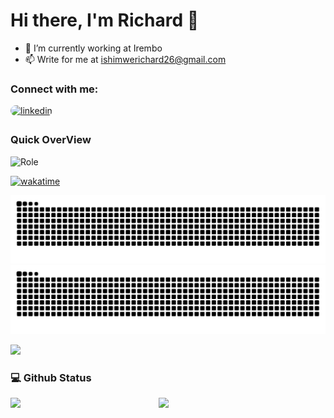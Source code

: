# Hi there, I'm Richard  👋 

- 🔭 I’m currently working at Irembo
- 📫 Write for me at ishimwerichard26@gmail.com

### Connect with me:

<a href="https://www.linkedin.com/in/ishimwe-richard-40175a24a/" target="_blank">
<img src=https://img.shields.io/badge/linkedin-%231E77B5.svg?&style=for-the-badge&logo=linkedin&logoColor=white alt=linkedin style="margin-bottom: 5px;border-radius:10px;" />
</a>

### Quick OverView

![Role](https://img.shields.io/badge/Role-Software%20Engineer-green?style=flat-square&cacheSeconds=60)

[![wakatime](https://wakatime.com/badge/user/018b0579-a66b-4c23-87a6-10c5a81368cb.svg)](https://wakatime.com/@018b0579-a66b-4c23-87a6-10c5a81368cb)

![github contribution grid snake animation](https://raw.githubusercontent.com/shahradelahi/shahradelahi/output/github-contribution-grid-snake-dark.svg#gh-dark-mode-only)
![github contribution grid snake animation](https://raw.githubusercontent.com/shahradelahi/shahradelahi/output/github-contribution-grid-snake.svg#gh-light-mode-only)

![](https://komarev.com/ghpvc/?username=RichardIshimwe)

<!--
**rich26638/rich26638** is a ✨ _special_ ✨ repository because its `README.md` (this file) appears on your GitHub profile.

Here are some ideas to get you started:

- 🔭 I’m currently working on ...
- 🌱 I’m currently learning ...
- 👯 I’m looking to collaborate on ...
- 🤔 I’m looking for help with ...
- 💬 Ask me about ...
- 📫 How to reach me: ...
- 😄 Pronouns: ...
- ⚡ Fun fact: ...
-->
<!--
### 💻 Tech Skills
![CSS3](https://img.shields.io/badge/css3-%231572B6.svg?style=for-the-badge&logo=css3&logoColor=white)
![JavaScript](https://img.shields.io/badge/javascript-%23323330.svg?style=for-the-badge&logo=javascript&logoColor=%23F7DF1E)
![Netlify](https://img.shields.io/badge/netlify-%23000000.svg?style=for-the-badge&logo=netlify&logoColor=#00C7B7)
![Firebase](https://img.shields.io/badge/firebase-%23039BE5.svg?style=for-the-badge&logo=firebase)
![React](https://img.shields.io/badge/react-%2320232a.svg?style=for-the-badge&logo=react&logoColor=%2361DAFB)
![NodeJS](https://img.shields.io/badge/node.js-6DA55F?style=for-the-badge&logo=node.js&logoColor=white)
![MySQL](https://img.shields.io/badge/mysql-%2300f.svg?style=for-the-badge&logo=mysql&logoColor=white)
<img src="https://img.shields.io/badge/MongoDB-%234ea94b.svg?style=for-the-badge&logo=mongodb&logoColor=white"/>
<img src="https://img.shields.io/badge/-sequelize-4285F4?style=flat-square&logo=Bootstrapp%&=white"/>
<img src="https://img.shields.io/badge/-Git-F44D27?style=flat-square&logo=Git&logoColor=white"/>
<img src="https://img.shields.io/badge/-Github-181717?style=flat-square&logo=GitHub&logoColor=white"/>   
-->
### 💻 Github Status
<img align="left" width="47%" src="https://github-readme-stats.vercel.app/api?username=RichardIshimwe&show_icons=true&theme=merko"/>
<img align="left" width="47%" src="https://github-readme-stats.vercel.app/api/top-langs/?username=RichardIshimwe&layout=compact"/>
<!-- <img src="https://github-readme-stats.vercel.app/api?username=Evaristekanova&show_icons=true"/> -->
